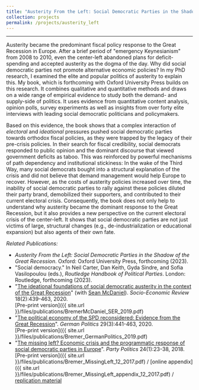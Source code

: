 ```yaml
---
title: "Austerity From the Left: Social Democratic Parties in the Shadow of the Great Recession"
collection: projects
permalink: /projects/austerity_left
---
```


------

Austerity became the predominant fiscal policy response to the Great Recession in Europe. After a brief period of "emergency Keynesianism" from 2008 to 2010, even the center-left abandoned plans for deficit-spending and accepted austerity as the dogma of the day. Why did social democratic parties not promote alternative economic policies? In my PhD research, I examined the elite and popular politics of austerity to explain this. My book, which is forthcoming with Oxford University Press builds on this research. It combines qualitative and quantitative methods and draws on a wide range of empirical evidence to study both the demand- and supply-side of politics. It uses evidence from quantitative content analysis, opinion polls, survey experiments as well as insights from over forty elite interviews with leading social democratic politicians and policymakers.

Based on this evidence, the book shows that a complex interaction of *electoral* and *ideational* pressures pushed social democratic parties towards orthodox fiscal policies, as they were trapped by the legacy of their pre-crisis policies. In their search for fiscal credibility, social democrats responded to public opinion and the dominant discourse that viewed government deficits as taboo. This was reinforced by powerful mechanisms of path dependency and institutional stickiness: In the wake of the Third Way, many social democrats bought into a structural explanation of the crisis and did not believe that demand management would help Europe to recover. However, as the costs of austerity policies increased over time, the inability of social democratic parties to rally against these policies diluted their party brand, demobilized their supporters, and contributed to their current electoral crisis. Consequently, the book does not only help to understand why austerity became the dominant response to the Great Recession, but it also provides a new perspective on the current electoral crisis of the center-left. It shows that social democratic parties are not just victims of large, structural changes (e.g., de-industrialization or educational expansion) but also agents of their own fate.

*Related Publications:*

* *Austerity From the Left: Social Democratic Parties in the Shadow of the Great Recession*. Oxford: Oxford University Press, forthcoming (2023).
* "Social democracy." In Neil Carter, Dan Keith, Gyda Sindre, and Sofia Vasilopoulou (eds.), *Routledge Handbook of Political Parties*. London: Routledge, forthcoming (2023).
* "[The ideational foundations of social democratic austerity in the context of the Great Recession](https://academic.oup.com/ser/advance-article-abstract/doi/10.1093/ser/mwz001/5320344)" (with [Sean McDaniel](https://warwick.ac.uk/fac/soc/pais/people/mcdaniel/)). *Socio-Economic Review* 18(2):439-463, 2020.<br/>
[Pre-print version]({{ site.url }}/files/publications/BremerMcDaniel_SER_2019.pdf)
* "[The political economy of the SPD reconsidered: Evidence from the Great Recession](https://www.tandfonline.com/doi/abs/10.1080/09644008.2018.1555817?journalCode=fgrp20)". *German Politics* 29(3):441-463, 2020.<br/>
[Pre-print version]({{ site.url }}/files/publications/Bremer_GermanPolitics_2019.pdf)
* "[The missing left? Economic crisis and the programmatic response of social democratic parties in Europe](http://journals.sagepub.com/doi/abs/10.1177/1354068817740745)". *Party Politics* 24(1):23-38, 2018.<br/>
[Pre-print version]({{ site.url }}/files/publications/Bremer_MissingLeft_12_2017.pdf) / [online appendix]({{ site.url }}/files/publications/Bremer_MissingLeft_appendix_12_2017.pdf) / [replication material](https://dataverse.harvard.edu/dataset.xhtml?persistentId=doi:10.7910/DVN/LBO6KC)
